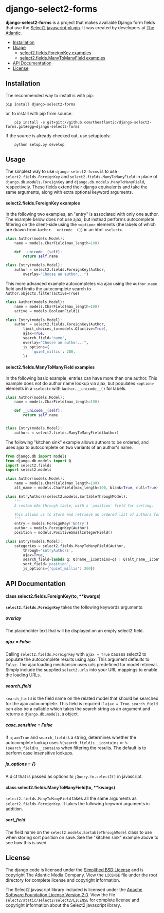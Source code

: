 django-select2-forms
====================

**django-select2-forms** is a project that makes available Django form fields that
use the [Select2 javascript plugin](http://ivaynberg.github.com/select2/). It was
created by developers at [The Atlantic](http://www.theatlantic.com/).

* [Installation](#installation)
* [Usage](#usage)
   * [select2.fields.ForeignKey examples](#select2fieldsforeignkey-examples)
   * [select2.fields.ManyToManyField examples](#select2fieldsmanyomanyfield-examples)
* [API Documentation](#api-documentation)
* [License](#license)

Installation
------------

The recommended way to install is with pip:

    pip install django-select2-forms

or, to install with pip from source:

        pip install -e git+git://github.com/theatlantic/django-select2-forms.git#egg=django-select2-forms

If the source is already checked out, use setuptools:

        python setup.py develop

Usage
-----

The simplest way to use `django-select2-forms` is to use `select2.fields.ForeignKey` and `select2.fields.ManyToManyField` in place of `django.db.models.ForeignKey` and `django.db.models.ManyToManyField`, respectively. These fields extend their django equivalents and take the same arguments, along with extra optional keyword arguments.

#### select2.fields.ForeignKey examples

In the following two examples, an "entry" is associated with only one author. The example below does not use ajax, but instead performs autocomplete filtering on the client-side using the `<option>` elements (the labels of which are drawn from `Author.__unicode__()`) in an html `<select>`.

```python
class Author(models.Model):
    name = models.CharField(max_length=100)

    def __unicode__(self):
        return self.name

class Entry(models.Model):
    author = select2.fields.ForeignKey(Author,
        overlay="Choose an author...")
```

This more advanced example autocompletes via ajax using the `Author.name` field and limits the autocomplete search to `Author.objects.filter(active=True)`

```python
class Author(models.Model):
    name = models.CharField(max_length=100)
    active = models.BooleanField()

class Entry(models.Model):
    author = select2.fields.ForeignKey(Author,
        limit_choices_to=models.Q(active=True),
        ajax=True,
        search_field='name',
        overlay="Choose an author...",
        js_options={
            'quiet_millis': 200,
        })
```

#### select2.fields.ManyToManyField examples

In the following basic example, entries can have more than one author. This
example does not do author name lookup via ajax, but populates `<option>` elements in a `<select>` with `Author.__unicode__()` for labels.

```python
class Author(models.Model):
    name = models.CharField(max_length=100)

    def __unicode__(self):
        return self.name


class Entry(models.Model):
    authors = select2.fields.ManyToManyField(Author)
```

The following "kitchen sink" example allows authors to be ordered, and uses ajax to autocomplete on two variants of an author's name.

```python
from django.db import models
from django.db.models import Q
import select2.fields
import select2.models

class Author(models.Model):
    name = models.CharField(max_length=100)
    alt_name = models.CharField(max_length=100, blank=True, null=True)

class EntryAuthors(select2.models.SortableThroughModel):
    """
    A custom m2m through table, with a `position` field for sorting.

    This allows us to store and retrieve an ordered list of authors for an entry.
    """
    entry = models.ForeignKey('Entry')
    author = models.ForeignKey(Author)
    position = models.PositiveSmallIntegerField()

class Entry(models.Model):
    categories = select2.fields.ManyToManyField(Author,
        through='EntryAuthors',
        ajax=True,
        search_field=lambda q: Q(name__icontains=q) | Q(alt_name__icontains=q),
        sort_field='position',
        js_options={'quiet_millis': 200})
```

API Documentation
-----------------

#### class select2.fields.ForeignKey(to, **kwargs)

<b>`select2.fields.ForeignKey`</b> takes the following keywords arguments:

##### overlay

The placeholder text that will be displayed on an empty select2 field.

##### ajax = False

Calling `select2.fields.ForeignKey` with `ajax = True` causes select2 to populate the autocomplete results using ajax. This argument defaults to `False`.
The ajax loading mechanism uses urls predefined for model retrieval. Simply include the supplied `select2.urls` into your URL mappings to enable the loading URLs.

##### search_field

`search_field` is the field name on the related model that should be searched for the ajax autocomplete. This field is required if `ajax = True`. `search_field` can also be a callable which takes the search string as an argument and returns a `django.db.models.Q` object. 


##### case_sensitive = False

If `ajax=True` and `search_field` is a string, determines whether the autocomplete lookup uses `%(search_field)s__icontains` or `%(search_field)s__contains` when filtering the results. The default is to perform case insensitive lookups.

##### js_options = {}

A dict that is passed as options to `jQuery.fn.select2()` in javascript.

#### class select2.fields.ManyToManyField(to, **kwargs)

`select2.fields.ManyToManyField` takes all the same arguments as `select2.fields.ForeignKey`. It takes the following keyword arguments in addition.

##### sort_field

The field name on the `select2.models.SortableThroughModel` class to use when storing sort position on save. See the "kitchen sink" example above to see how this is used.


License
-------
The django code is licensed under the
[Simplified BSD License](http://opensource.org/licenses/BSD-2-Clause) and
is copyright The Atlantic Media Company. View the `LICENSE` file under the
root directory for complete license and copyright information.

The Select2 javascript library included is licensed under the
[Apache Software Foundation License Version 2.0](http://www.apache.org/licenses/LICENSE-2.0).
View the file `select2/static/select2/select2/LICENSE` for complete license
and copyright information about the Select2 javascript library.
